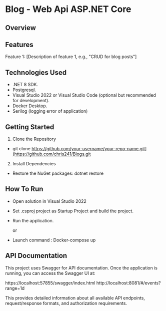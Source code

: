 # Blog - Web Api ASP.NET Core 

## Overview

## Features
Feature 1: [Description of feature 1, e.g., "CRUD for blog posts"]
## Technologies Used
* .NET 8 SDK.
* Postgresql.
* Visual Studio 2022 or Visual Studio Code (optional but recommended for development).
*  Docker Desktop.
*  Serilog (logging error of application)

  
## Getting Started

1. Clone the Repository
* git clone
  https://github.com/your-username/your-repo-name.git](https://github.com/chris241/Blogs.git

2. Install Dependencies
 * Restore the NuGet packages:
  dotnet restore
  
## How To Run
* Open solution in Visual Studio 2022
* Set .csproj project as Startup Project and build the project.
* Run the application.

   or

* Launch command :  Docker-compose up

## API Documentation
This project uses Swagger for API documentation. Once the application is running, you can access the Swagger UI at:

https://localhost:57855/swagger/index.html
http://localhost:8081/#/events?range=1d

This provides detailed information about all available API endpoints, request/response formats, and authorization requirements.
